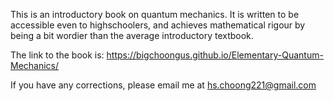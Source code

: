 This is an introductory book on quantum mechanics. It is written to be accessible even to highschoolers, and achieves mathematical rigour by being a bit wordier than the average introductory textbook.

The link to the book is: https://bigchoongus.github.io/Elementary-Quantum-Mechanics/

If you have any corrections, please email me at hs.choong221@gmail.com
